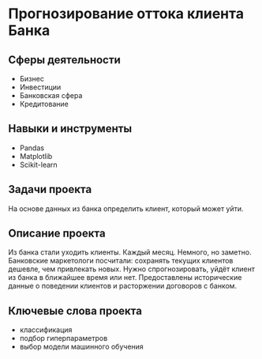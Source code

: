 # Прогнозирование оттока клиента Банка

## Сферы деятельности
- Бизнес
- Инвестиции
- Банковская сфера
- Кредитование

## Навыки и инструменты
- Pandas
- Matplotlib
- Scikit-learn

## Задачи проекта
На основе данных из банка определить клиент, который может уйти.

## Описание проекта
Из банка стали уходить клиенты. Каждый месяц. Немного, но заметно. Банковские маркетологи посчитали: сохранять текущих клиентов дешевле, чем привлекать новых.
Нужно спрогнозировать, уйдёт клиент из банка в ближайшее время или нет. Предоставлены исторические данные о поведении клиентов и расторжении договоров с банком.

## Ключевые слова проекта
- классификация
- подбор гиперпараметров
- выбор модели машинного обучения
